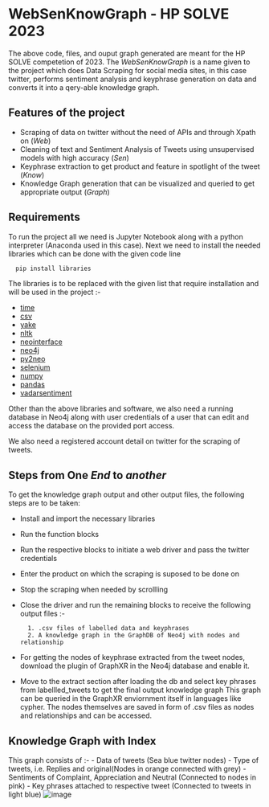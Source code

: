 
# WebSenKnowGraph - HP SOLVE 2023

The above code, files, and ouput graph generated are meant for the HP SOLVE competetion of 2023. The *WebSenKnowGraph* is a name given to the project which does Data Scraping for social media sites, in this case twitter, performs sentiment analysis and keyphrase generation on data and converts it into a qery-able knowledge graph.




## Features of the project

- Scraping of data on twitter without the need of APIs and through Xpath on (*Web*)
- Cleaning of text and Sentiment Analysis of Tweets using unsupervised models with high accuracy (*Sen*)
- Keyphrase extraction to get product and feature in spotlight of the tweet (*Know*)
- Knowledge Graph generation that can be visualized and queried to get appropriate output (*Graph*)


## Requirements

To run the project all we need is Jupyter Notebook along with a python interpreter (Anaconda used in this case). Next we need to install the needed libraries which can be done with the given code line

```python
  pip install libraries
```
The libraries is to be replaced with the given list that require installation and will be used in the project :-

* [time](https://www.geeksforgeeks.org/python-time-module/)
* [csv](https://docs.python.org/3/library/csv.html)
* [yake](https://pypi.org/project/yake/)
* [nltk](https://pypi.org/project/nltk/)
* [neointerface](https://pypi.org/project/neointerface/)
* [neo4j](https://pypi.org/project/neo4j/)
* [py2neo](https://pypi.org/project/py2neo/)
* [selenium](https://pypi.org/project/selenium/)
* [numpy](https://pypi.org/project/numpy/)
* [pandas](https://pypi.org/project/pandas/)
* [vadarsentiment](https://pypi.org/project/vaderSentiment/)

Other than the above libraries and software, we also need a running database in Neo4j along with user credentials of a user that can edit and access the database on the provided port access.

We also need a registered account detail on twitter for the scraping of tweets.



## Steps from One *End* to *another*

To get the knowledge graph output and other output files, the following steps are to be taken:

* Install and import the necessary libraries
* Run the function blocks
* Run the respective blocks to initiate a web driver and pass the twitter credentials
* Enter the product on which the scraping is suposed to be done on
* Stop the scraping when needed by scrollling 
* Close the driver and run the remaining blocks to receive the following output files :-
    
        1. .csv files of labelled data and keyphrases
        2. A knowledge graph in the GraphDB of Neo4j with nodes and relationship 
* For getting the nodes of keyphrase extracted from the tweet nodes, download the plugin of GraphXR in the Neo4j database and enable it.
* Move to the extract section after loading the db and select key phrases from labellled_tweets to get the final output knowledge graph
 This graph can be queried in the GraphXR enviornment itself in languages like cypher. The nodes themselves are saved in form of .csv files as nodes and relationships and can be accessed.

## Knowledge Graph with Index
This graph consists of :-
	- Data of tweets (Sea blue twitter nodes)
	- Type of tweets, i.e. Replies and 				original(Nodes in orange connected 		with grey)
	- Sentiments of Complaint, Appreciation 		and Neutral (Connected to nodes in 		pink)
	- Key phrases attached to respective tweet
		(Connected to tweets in light blue)
![image](https://github.com/Abhixsmasher/HP-SOLVE-2023/Knowledge_Graph_Output.png)



